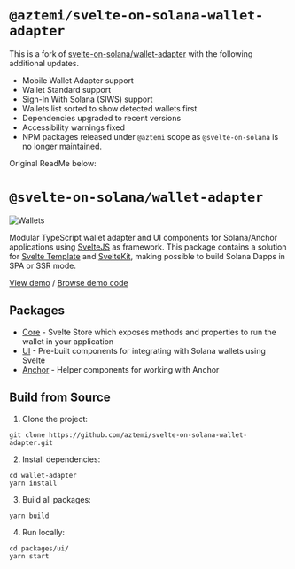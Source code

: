 # `@aztemi/svelte-on-solana-wallet-adapter`

This is a fork of [svelte-on-solana/wallet-adapter](https://github.com/svelte-on-solana/wallet-adapter) with the following additional updates.

-   Mobile Wallet Adapter support
-   Wallet Standard support
-   Sign-In With Solana (SIWS) support
-   Wallets list sorted to show detected wallets first
-   Dependencies upgraded to recent versions
-   Accessibility warnings fixed
-   NPM packages released under `@aztemi` scope as `@svelte-on-solana` is no longer maintained.

Original ReadMe below:

# `@svelte-on-solana/wallet-adapter`

![Wallets](wallets-adapter.png)

Modular TypeScript wallet adapter and UI components for Solana/Anchor applications using [SvelteJS](https://svelte.dev/) as framework. This package contains a solution for [Svelte Template](https://github.com/sveltejs/template) and [SvelteKit](https://kit.svelte.dev/), making possible to build Solana Dapps in SPA or SSR mode.

[View demo][4] / [Browse demo code][5]

## Packages

-   [Core][1] - Svelte Store which exposes methods and properties to run the wallet in your application
-   [UI][2] - Pre-built components for integrating with Solana wallets using Svelte
-   [Anchor][3] - Helper components for working with Anchor

## Build from Source

1. Clone the project:

```shell
git clone https://github.com/aztemi/svelte-on-solana-wallet-adapter.git
```

2. Install dependencies:

```shell
cd wallet-adapter
yarn install
```

3. Build all packages:

```shell
yarn build
```

4. Run locally:

```shell
cd packages/ui/
yarn start
```

[1]: ./packages/core/README.md
[2]: ./packages/ui/README.md
[3]: ./packages/anchor/README.md
[4]: https://github.com/silvestrevivo/solana-svelte-counter/
[5]: https://solana-svelte-counter.netlify.app/
